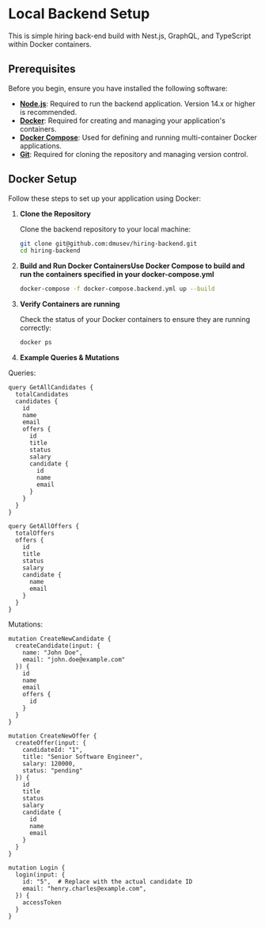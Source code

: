 # Local Backend Setup

This is simple hiring back-end build with Nest.js, GraphQL, and TypeScript within Docker containers. 

## Prerequisites

Before you begin, ensure you have installed the following software:

- **[Node.js](https://nodejs.org/)**: Required to run the backend application. Version 14.x or higher is recommended.
- **[Docker](https://www.docker.com/get-started)**: Required for creating and managing your application's containers.
- **[Docker Compose](https://docs.docker.com/compose/install/)**: Used for defining and running multi-container Docker applications.
- **[Git](https://git-scm.com/downloads)**: Required for cloning the repository and managing version control.

## Docker Setup

Follow these steps to set up your application using Docker:

1. **Clone the Repository**

   Clone the backend repository to your local machine:

   ```bash
   git clone git@github.com:dmusev/hiring-backend.git
   cd hiring-backend
   ```

2. **Build and Run Docker ContainersUse Docker Compose to build and run the containers specified in your docker-compose.yml**

   ```bash
   docker-compose -f docker-compose.backend.yml up --build
   ```
   
3. **Verify Containers are running**

   Check the status of your Docker containers to ensure they are running correctly:
   ```bash
   docker ps
   ```

4. **Example Queries & Mutations**

Queries:

```
query GetAllCandidates {
  totalCandidates
  candidates {
    id
    name
    email
    offers {
      id
      title
      status
      salary
      candidate {
        id
        name
        email
      }
    }
  }
}
```

```
query GetAllOffers {
  totalOffers
  offers {
    id
    title
    status
    salary
    candidate {
      name
      email
    }
  }
}
```

Mutations:

```
mutation CreateNewCandidate {
  createCandidate(input: {
    name: "John Doe",
    email: "john.doe@example.com"
  }) {
    id
    name
    email
    offers {
      id
    }
  }
}
```

```
mutation CreateNewOffer {
  createOffer(input: {
    candidateId: "1",
    title: "Senior Software Engineer",
    salary: 120000,
    status: "pending"
  }) {
    id
    title
    status
    salary
    candidate {
      id
      name
      email
    }
  }
}
```

```
mutation Login {
  login(input: {
    id: "5",  # Replace with the actual candidate ID
    email: "henry.charles@example.com",
  }) {
    accessToken
  }
}
```